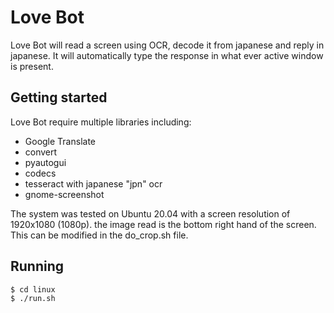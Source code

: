 # Love Bot

Love Bot will read a screen using OCR, decode it from japanese and reply in japanese.  It will automatically type the response in what ever active window is present.

## Getting started

Love Bot require multiple libraries including:
- Google Translate
- convert
- pyautogui
- codecs
- tesseract with japanese "jpn" ocr 
- gnome-screenshot

The system was tested on Ubuntu 20.04 with a screen resolution of 1920x1080 (1080p).  the image read is the bottom right hand of the screen.  This can be modified in the do_crop.sh file.

## Running
```
$ cd linux
$ ./run.sh
```

